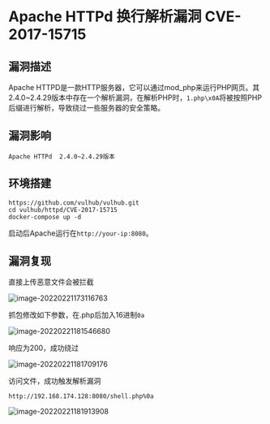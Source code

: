 # Apache HTTPd 换行解析漏洞 CVE-2017-15715

## 漏洞描述

Apache HTTPD是一款HTTP服务器，它可以通过mod_php来运行PHP网页。其2.4.0~2.4.29版本中存在一个解析漏洞，在解析PHP时，`1.php\x0A`将被按照PHP后缀进行解析，导致绕过一些服务器的安全策略。

## 漏洞影响

```
Apache HTTPd  2.4.0~2.4.29版本
```

## 环境搭建

```plain
https://github.com/vulhub/vulhub.git
cd vulhub/httpd/CVE-2017-15715
docker-compose up -d
```

启动后Apache运行在`http://your-ip:8080`。

## 漏洞复现

直接上传恶意文件会被拦截

![image-20220221173116763](https://typora-1308934770.cos.ap-beijing.myqcloud.com/202202211731895.png)

抓包修改如下参数，在.php后加入16进制`0a`

![image-20220221181546680](https://typora-1308934770.cos.ap-beijing.myqcloud.com/202202211815804.png)

响应为200，成功绕过

![image-20220221181709176](https://typora-1308934770.cos.ap-beijing.myqcloud.com/202202211817253.png)

访问文件，成功触发解析漏洞

```
http://192.168.174.128:8080/shell.php%0a
```

![image-20220221181913908](https://typora-1308934770.cos.ap-beijing.myqcloud.com/202202211819984.png)

